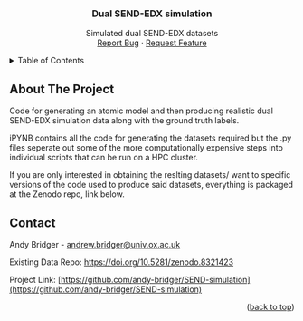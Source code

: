 <div id="top"></div>
<!--
*** Thanks for checking out the Best-README-Template. If you have a suggestion
*** that would make this better, please fork the repo and create a pull request
*** or simply open an issue with the tag "enhancement".
*** Don't forget to give the project a star!
*** Thanks again! Now go create something AMAZING! :D
-->



<!-- PROJECT SHIELDS -->
<!--
*** I'm using markdown "reference style" links for readability.
*** Reference links are enclosed in brackets [ ] instead of parentheses ( ).
*** See the bottom of this document for the declaration of the reference variables
*** for contributors-url, forks-url, etc. This is an optional, concise syntax you may use.
*** https://www.markdownguide.org/basic-syntax/#reference-style-links
-->

<h3 align="center">Dual SEND-EDX simulation</h3>

  <p align="center">
    Simulated dual SEND-EDX datasets 
    <br />
    <a href="https://github.com/andy-bridger/SEND-simulation/issues">Report Bug</a>
    ·
    <a href="https://github.com/andy-bridger/SEND-simulation/issues">Request Feature</a>
  </p>
</div>



<!-- TABLE OF CONTENTS -->
<details>
  <summary>Table of Contents</summary>
  <ol>
    <li>
      <a href="#about-the-project">About The Project</a>
    </li>
    <li><a href="#contact">Contact</a></li>
  </ol>
</details>



<!-- ABOUT THE PROJECT -->
## About The Project
Code for generating an atomic model and then producing realistic dual SEND-EDX simulation data along with the ground truth labels.

iPYNB contains all the code for generating the datasets required but the .py files seperate out some of the more computationally expensive steps into individual scripts that can be run on a HPC cluster.

If you are only interested in obtaining the reslting datasets/ want to specific versions of the code used to produce said datasets, everything is packaged at the Zenodo repo, link below.



<!-- CONTACT -->
## Contact

Andy Bridger - andrew.bridger@univ.ox.ac.uk

Existing Data Repo: https://doi.org/10.5281/zenodo.8321423

Project Link: [https://github.com/andy-bridger/SEND-simulation](https://github.com/andy-bridger/SEND-simulation)

<p align="right">(<a href="#top">back to top</a>)</p>
